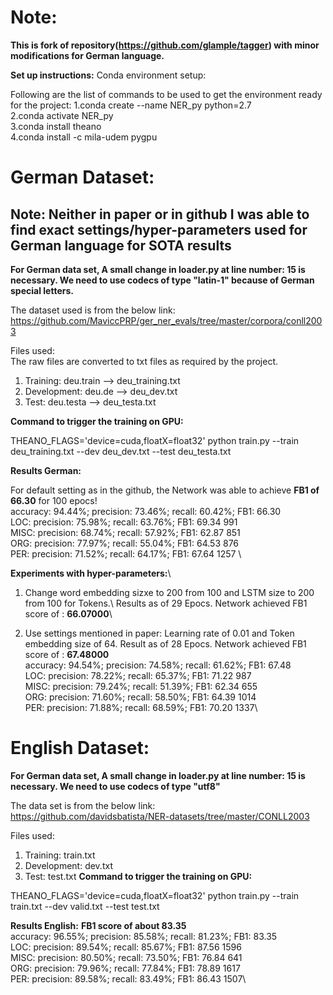 # Note: 
**This is fork of repository(https://github.com/glample/tagger) with minor modifications for German language.**


**Set up instructions:**
Conda environment setup:

Following are the list of commands to be used to get the environment ready for the project:
1.conda create --name NER_py python=2.7 \
2.conda activate NER_py \
3.conda install theano \
4.conda install -c mila-udem pygpu

# German Dataset:
## Note: Neither in paper or in github I was able to find exact settings/hyper-parameters  used for German language for SOTA results

**For German data set, A small change in loader.py at line number: 15 is necessary. We need to use codecs of type "latin-1" because of German special letters.**

The dataset used is from the below link:\
https://github.com/MaviccPRP/ger_ner_evals/tree/master/corpora/conll2003

Files used:\
The raw files are converted to txt files as required by the project.

1. Training: deu.train --> deu_training.txt
2. Development: deu.de --> deu_dev.txt
3. Test: deu.testa --> deu_testa.txt

**Command to trigger the training on GPU:**

THEANO_FLAGS='device=cuda,floatX=float32' python train.py --train deu_training.txt --dev deu_dev.txt --test deu_testa.txt

**Results German:**

For default setting as in the github, the Network was able to achieve **FB1 of 66.30** for 100 epocs! \
accuracy:  94.44%; precision:  73.46%; recall:  60.42%; FB1:  66.30\
              LOC: precision:  75.98%; recall:  63.76%; FB1:  69.34  991 \
             MISC: precision:  68.74%; recall:  57.92%; FB1:  62.87  851 \
              ORG: precision:  77.97%; recall:  55.04%; FB1:  64.53  876 \
              PER: precision:  71.52%; recall:  64.17%; FB1:  67.64  1257 \

**Experiments with hyper-parameters:**\
1. Change word embedding sizxe to 200 from 100 and LSTM size to 200 from 100 for Tokens.\ 
Results as of 29 Epocs.
Network achieved FB1 score of : **66.07000**\

2. Use settings mentioned in paper: Learning rate of 0.01 and Token embedding size of 64.
Result as of 28 Epocs.
Network achieved FB1 score of : **67.48000**\
accuracy:  94.54%; precision:  74.58%; recall:  61.62%; FB1:  67.48 \
              LOC: precision:  78.22%; recall:  65.37%; FB1:  71.22  987 \
             MISC: precision:  79.24%; recall:  51.39%; FB1:  62.34  655 \
              ORG: precision:  71.60%; recall:  58.50%; FB1:  64.39  1014 \
              PER: precision:  71.88%; recall:  68.59%; FB1:  70.20  1337\


# English Dataset:

**For German data set, A small change in loader.py at line number: 15 is necessary. We need to use codecs of type "utf8"**

The data set is from the below link:\
https://github.com/davidsbatista/NER-datasets/tree/master/CONLL2003

Files used:
1. Training: train.txt
2. Development: dev.txt
3. Test: test.txt
**Command to trigger the training on GPU:**

THEANO_FLAGS='device=cuda,floatX=float32' python train.py --train train.txt --dev valid.txt --test test.txt

**Results English:**
**FB1 score of about 83.35**\
accuracy:  96.55%; precision:  85.58%; recall:  81.23%; FB1:  83.35\
              LOC: precision:  89.54%; recall:  85.67%; FB1:  87.56  1596\
             MISC: precision:  80.50%; recall:  73.50%; FB1:  76.84  641\
              ORG: precision:  79.96%; recall:  77.84%; FB1:  78.89  1617\
              PER: precision:  89.58%; recall:  83.49%; FB1:  86.43  1507\





